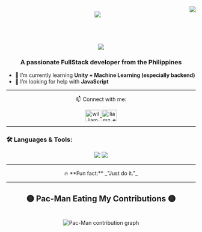 <img align="right" src="https://visitor-badge.laobi.icu/badge?page_id=Defnotspinach.Defnotspinach" />

<p align="center">
  <img src="https://github.com/user-attachments/assets/8423a57c-e866-4670-b8c1-534674a15fb1" />
</p>

<p align="center">
  <br>
  <h1 align="center">
    <img src="https://readme-typing-svg.herokuapp.com/?color=whitefont=Righteous&size=35&center=true&vCenter=true&width=500&height=70&duration=4000&lines=Hi+There!+👋;+I'm+Marc!;" />
  </h1>
</p>

<h3 align="center">A passionate FullStack developer from the Philippines</h3>

- 🌱 I’m currently learning **Unity + Machine Learning (especially backend)**  
- 🤝 I’m looking for help with **JavaScript**  

---

<div align="center">
 📫 Connect with me:
<p align="center">
  <a href="https://www.facebook.com/share/17ZjCF6kyW/" target="blank">
    <img align="center" src="https://raw.githubusercontent.com/rahuldkjain/github-profile-readme-generator/master/src/images/icons/Social/facebook.svg" alt="william pajarillo" height="30" width="40" />
  </a>
  <a href="https://www.instagram.com/aeddnt/" target="blank">
    <img align="center" src="https://raw.githubusercontent.com/rahuldkjain/github-profile-readme-generator/master/src/images/icons/Social/instagram.svg" alt="liamz_er" height="30" width="40" />
  </a>
</p>
</div>

---

### 🛠️ Languages & Tools:
<p align="center">
  <img src="https://skillicons.dev/icons?i=java,cs,dotnet,mongodb,kotlin,python,js,html,css,express,react,nodejs,vite,mysql,vue" />
  <img src="https://skillicons.dev/icons?i=vscode,visualstudio,androidstudio,windows,git,github,unity" />
</p>

---

<div align="center">
  🔥 **Fun fact:** _"Just do it."_
</div>

---

<div align="center">
  <h2>🟡 Pac-Man Eating My Contributions 🟡</h2>
  <br>
  <picture>
    <source media="(prefers-color-scheme: dark)" srcset="https://github.com/Defnotspinach/Defnotspinach/blob/output/pacman.svg">
    <source media="(prefers-color-scheme: light)" srcset="https://github.com/Defnotspinach/Defnotspinach/blob/output/pacman.svg">
    <img alt="Pac-Man contribution graph" src="https://github.com/Defnotspinach/Defnotspinach/blob/output/pacman.svg">
  </picture>
  <br/><br/><br/>
</div>
